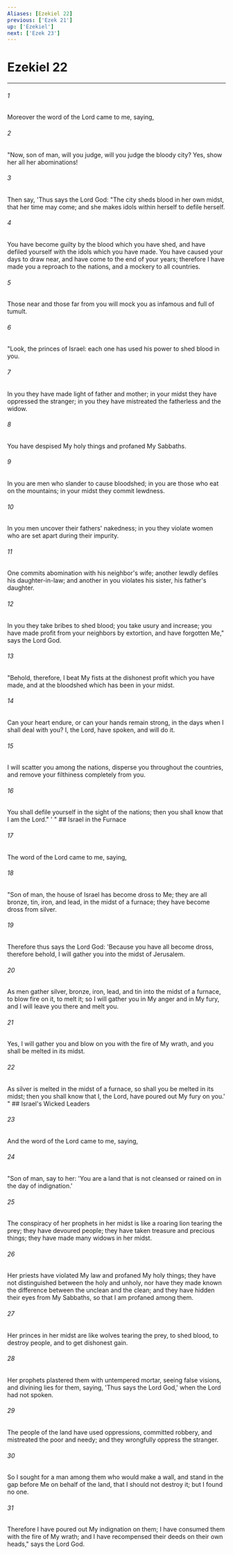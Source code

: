 ```yaml
---
Aliases: [Ezekiel 22]
previous: ['Ezek 21']
up: ['Ezekiel']
next: ['Ezek 23']
---
```

# Ezekiel 22

***


###### 1 
Moreover the word of the Lord came to me, saying, 

###### 2 
"Now, son of man, will you judge, will you judge the bloody city? Yes, show her all her abominations! 

###### 3 
Then say, 'Thus says the Lord God: "The city sheds blood in her own midst, that her time may come; and she makes idols within herself to defile herself. 

###### 4 
You have become guilty by the blood which you have shed, and have defiled yourself with the idols which you have made. You have caused your days to draw near, and have come to the end of your years; therefore I have made you a reproach to the nations, and a mockery to all countries. 

###### 5 
Those near and those far from you will mock you as infamous and full of tumult. 

###### 6 
"Look, the princes of Israel: each one has used his power to shed blood in you. 

###### 7 
In you they have made light of father and mother; in your midst they have oppressed the stranger; in you they have mistreated the fatherless and the widow. 

###### 8 
You have despised My holy things and profaned My Sabbaths. 

###### 9 
In you are men who slander to cause bloodshed; in you are those who eat on the mountains; in your midst they commit lewdness. 

###### 10 
In you men uncover their fathers' nakedness; in you they violate women who are set apart during their impurity. 

###### 11 
One commits abomination with his neighbor's wife; another lewdly defiles his daughter-in-law; and another in you violates his sister, his father's daughter. 

###### 12 
In you they take bribes to shed blood; you take usury and increase; you have made profit from your neighbors by extortion, and have forgotten Me," says the Lord God. 

###### 13 
"Behold, therefore, I beat My fists at the dishonest profit which you have made, and at the bloodshed which has been in your midst. 

###### 14 
Can your heart endure, or can your hands remain strong, in the days when I shall deal with you? I, the Lord, have spoken, and will do it. 

###### 15 
I will scatter you among the nations, disperse you throughout the countries, and remove your filthiness completely from you. 

###### 16 
You shall defile yourself in the sight of the nations; then you shall know that I am the Lord." ' " ## Israel in the Furnace 

###### 17 
The word of the Lord came to me, saying, 

###### 18 
"Son of man, the house of Israel has become dross to Me; they are all bronze, tin, iron, and lead, in the midst of a furnace; they have become dross from silver. 

###### 19 
Therefore thus says the Lord God: 'Because you have all become dross, therefore behold, I will gather you into the midst of Jerusalem. 

###### 20 
As men gather silver, bronze, iron, lead, and tin into the midst of a furnace, to blow fire on it, to melt it; so I will gather you in My anger and in My fury, and I will leave you there and melt you. 

###### 21 
Yes, I will gather you and blow on you with the fire of My wrath, and you shall be melted in its midst. 

###### 22 
As silver is melted in the midst of a furnace, so shall you be melted in its midst; then you shall know that I, the Lord, have poured out My fury on you.' " ## Israel's Wicked Leaders 

###### 23 
And the word of the Lord came to me, saying, 

###### 24 
"Son of man, say to her: 'You are a land that is not cleansed or rained on in the day of indignation.' 

###### 25 
The conspiracy of her prophets in her midst is like a roaring lion tearing the prey; they have devoured people; they have taken treasure and precious things; they have made many widows in her midst. 

###### 26 
Her priests have violated My law and profaned My holy things; they have not distinguished between the holy and unholy, nor have they made known the difference between the unclean and the clean; and they have hidden their eyes from My Sabbaths, so that I am profaned among them. 

###### 27 
Her princes in her midst are like wolves tearing the prey, to shed blood, to destroy people, and to get dishonest gain. 

###### 28 
Her prophets plastered them with untempered mortar, seeing false visions, and divining lies for them, saying, 'Thus says the Lord God,' when the Lord had not spoken. 

###### 29 
The people of the land have used oppressions, committed robbery, and mistreated the poor and needy; and they wrongfully oppress the stranger. 

###### 30 
So I sought for a man among them who would make a wall, and stand in the gap before Me on behalf of the land, that I should not destroy it; but I found no one. 

###### 31 
Therefore I have poured out My indignation on them; I have consumed them with the fire of My wrath; and I have recompensed their deeds on their own heads," says the Lord God.
